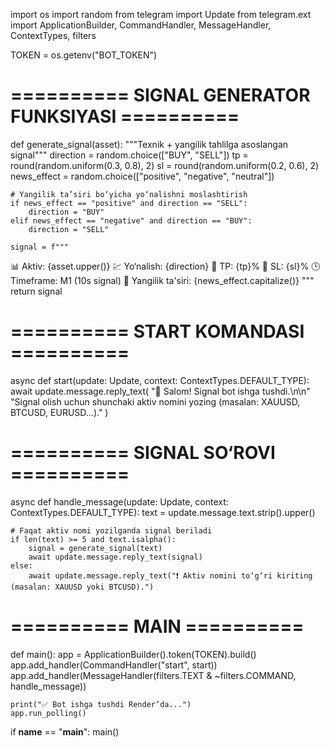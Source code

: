 import os
import random
from telegram import Update
from telegram.ext import ApplicationBuilder, CommandHandler, MessageHandler, ContextTypes, filters

TOKEN = os.getenv("BOT_TOKEN")

# ========== SIGNAL GENERATOR FUNKSIYASI ==========
def generate_signal(asset):
    """Texnik + yangilik tahlilga asoslangan signal"""
    direction = random.choice(["BUY", "SELL"])
    tp = round(random.uniform(0.3, 0.8), 2)
    sl = round(random.uniform(0.2, 0.6), 2)
    news_effect = random.choice(["positive", "negative", "neutral"])

    # Yangilik ta’siri bo‘yicha yo‘nalishni moslashtirish
    if news_effect == "positive" and direction == "SELL":
        direction = "BUY"
    elif news_effect == "negative" and direction == "BUY":
        direction = "SELL"

    signal = f"""
📊 Aktiv: {asset.upper()}
💹 Yo‘nalish: {direction}
🎯 TP: {tp}%
🛑 SL: {sl}%
🕒 Timeframe: M1 (10s signal)
📰 Yangilik ta'siri: {news_effect.capitalize()}
"""
    return signal

# ========== START KOMANDASI ==========
async def start(update: Update, context: ContextTypes.DEFAULT_TYPE):
    await update.message.reply_text(
        "👋 Salom! Signal bot ishga tushdi.\n\n"
        "Signal olish uchun shunchaki aktiv nomini yozing (masalan: XAUUSD, BTCUSD, EURUSD...)."
    )

# ========== SIGNAL SO‘ROVI ==========
async def handle_message(update: Update, context: ContextTypes.DEFAULT_TYPE):
    text = update.message.text.strip().upper()

    # Faqat aktiv nomi yozilganda signal beriladi
    if len(text) >= 5 and text.isalpha():
        signal = generate_signal(text)
        await update.message.reply_text(signal)
    else:
        await update.message.reply_text("❗ Aktiv nomini to‘g‘ri kiriting (masalan: XAUUSD yoki BTCUSD).")

# ========== MAIN ==========
def main():
    app = ApplicationBuilder().token(TOKEN).build()
    app.add_handler(CommandHandler("start", start))
    app.add_handler(MessageHandler(filters.TEXT & ~filters.COMMAND, handle_message))

    print("✅ Bot ishga tushdi Render’da...")
    app.run_polling()

if __name__ == "__main__":
    main()
